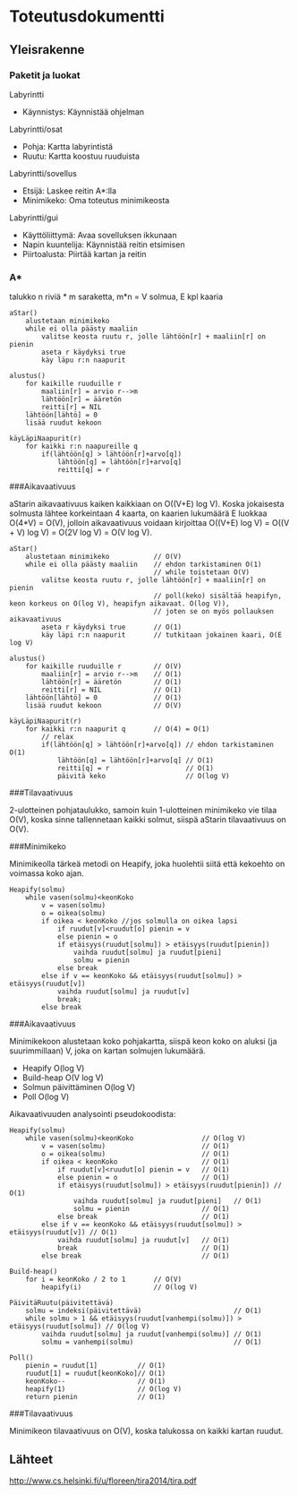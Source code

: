Toteutusdokumentti
====================
Yleisrakenne
------------
### Paketit ja luokat
Labyrintti
- Käynnistys: Käynnistää ohjelman

Labyrintti/osat
- Pohja: Kartta labyrintistä
- Ruutu: Kartta koostuu ruuduista

Labyrintti/sovellus
- Etsijä: Laskee reitin A*:lla
- Minimikeko: Oma toteutus minimikeosta

Labyrintti/gui
- Käyttöliittymä: Avaa sovelluksen ikkunaan
- Napin kuuntelija: Käynnistää reitin etsimisen
- Piirtoalusta: Piirtää kartan ja reitin

### A*

talukko n riviä * m saraketta, m*n = V solmua, E kpl kaaria

	aStar()
		alustetaan minimikeko
		while ei olla päästy maaliin
			valitse keosta ruutu r, jolle lähtöön[r] + maaliin[r] on pienin
			aseta r käydyksi true
			käy läpu r:n naapurit
	
	alustus()
		for kaikille ruuduille r
			maaliin[r] = arvio r-->m
			lähtöön[r] = ääretön
			reitti[r] = NIL
		lähtöön[lähtö] = 0
		lisää ruudut kekoon

	käyLäpiNaapurit(r)
		for kaikki r:n naapureille q
			if(lähtöön[q] > lähtöön[r]+arvo[q])
				lähtöön[q] = lähtöön[r]+arvo[q]
				reitti[q] = r

###Aikavaativuus

aStarin aikavaativuus kaiken kaikkiaan on O((V+E) log V). Koska jokaisesta solmusta lähtee korkeintaan 4 kaarta, on kaarien lukumäärä E luokkaa O(4*V) = O(V), jolloin aikavaativuus voidaan kirjoittaa O((V+E) log V) = O((V + V) log V) = O(2V log V) = O(V log V).
		
	aStar()
		alustetaan minimikeko			// O(V)
		while ei olla päästy maaliin	// ehdon tarkistaminen O(1)
										// while toistetaan O(V)
			valitse keosta ruutu r, jolle lähtöön[r] + maaliin[r] on pienin
										// poll(keko) sisältää heapifyn, keon korkeus on O(log V), heapifyn aikavaat. O(log V)), 
										// joten se on myös pollauksen aikavaativuus
			aseta r käydyksi true		// O(1)
			käy läpi r:n naapurit		// tutkitaan jokainen kaari, O(E log V)
	
	alustus()
		for kaikille ruuduille r		// O(V)
			maaliin[r] = arvio r-->m	// O(1)
			lähtöön[r] = ääretön		// O(1)
			reitti[r] = NIL				// O(1)
		lähtöön[lähtö] = 0				// O(1)
		lisää ruudut kekoon				// O(V)
	
	käyLäpiNaapurit(r)
		for kaikki r:n naapurit q		// O(4) = O(1)
			// relax
			if(lähtöön[q] > lähtöön[r]+arvo[q]) // ehdon tarkistaminen O(1)
				lähtöön[q] = lähtöön[r]+arvo[q]	// O(1)
				reitti[q] = r					// O(1)
				päivitä keko					// O(log V)

###Tilavaativuus

2-ulotteinen pohjataulukko, samoin kuin 1-ulotteinen minimikeko vie tilaa O(V), koska sinne tallennetaan kaikki solmut, siispä aStarin tilavaativuus on O(V).

###Minimikeko

Minimikeolla tärkeä metodi on Heapify, joka huolehtii siitä että kekoehto on voimassa koko ajan.

	Heapify(solmu)
		while vasen(solmu)<keonKoko
			v = vasen(solmu)
			o = oikea(solmu)
			if oikea < keonKoko //jos solmulla on oikea lapsi
				if ruudut[v]<ruudut[o] pienin = v
				else pienin = o
				if etäisyys(ruudut[solmu]) > etäisyys(ruudut[pienin])
					vaihda ruudut[solmu] ja ruudut[pieni]
					solmu = pienin
				else break
			else if v == keonKoko && etäisyys(ruudut[solmu]) > etäisyys(ruudut[v])
				vaihda ruudut[solmu] ja ruudut[v]
				break;
			else break

###Aikavaativuus

Minimikekoon alustetaan koko pohjakartta, siispä keon koko on aluksi (ja suurimmillaan) V, joka on kartan solmujen lukumäärä.

- Heapify O(log V)
- Build-heap O(V log V)
- Solmun päivittäminen O(log V)
- Poll O(log V)

Aikavaativuuden analysointi pseudokoodista:
	
	Heapify(solmu)
		while vasen(solmu)<keonKoko					// O(log V)
			v = vasen(solmu)						// O(1)
			o = oikea(solmu)						// O(1)
			if oikea < keonKoko						// O(1)
				if ruudut[v]<ruudut[o] pienin = v	// O(1)
				else pienin = o						// O(1)
				if etäisyys(ruudut[solmu]) > etäisyys(ruudut[pienin]) // O(1)
					vaihda ruudut[solmu] ja ruudut[pieni]	// O(1)	
					solmu = pienin					// O(1)
				else break							// O(1)
			else if v == keonKoko && etäisyys(ruudut[solmu]) > etäisyys(ruudut[v]) // O(1)
				vaihda ruudut[solmu] ja ruudut[v]	// O(1)
				break								// O(1)
			else break								// O(1)

	Build-heap()
		for i = keonKoko / 2 to 1		// O(V)
			heapify(i)					// O(log V)

	PäivitäRuutu(päivitettävä)
		solmu = indeksi(päivitettävä)						// O(1)
		while solmu > 1 && etäisyys(ruudut[vanhempi(solmu)]) > etäisyys(ruudut[solmu]) // O(log V)
			vaihda ruudut[solmu] ja ruudut[vanhempi(solmu)]	// O(1)
			solmu = vanhempi(solmu)							// O(1)

	Poll()
		pienin = ruudut[1]			// O(1)
		ruudut[1] = ruudut[keonKoko]// O(1)
		keonKoko--					// O(1)
		heapify(1)					// O(log V)
		return pienin				// O(1)
			
###Tilavaativuus

Minimikeon tilavaativuus on O(V), koska talukossa on kaikki kartan ruudut.

Lähteet
---------
http://www.cs.helsinki.fi/u/floreen/tira2014/tira.pdf


